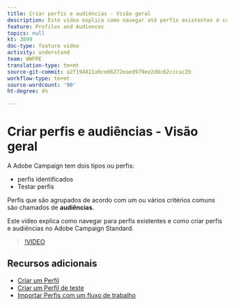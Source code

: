 ```yaml
---
title: Criar perfis e audiências - Visão geral
description: Este vídeo explica como navegar até perfis existentes e como criar perfis e audiências no Adobe Campaign Standard (ACS).
feature: Profiles and Audiences
topics: null
kt: 3899
doc-type: feature video
activity: understand
team: WWFRE
translation-type: tm+mt
source-git-commit: a2f194821a9ce06272eaed979ee2d8c62cccac2b
workflow-type: tm+mt
source-wordcount: '90'
ht-degree: 4%

---
```



# Criar perfis e audiências - Visão geral

A Adobe Campaign tem dois tipos ou perfis:

* perfis identificados
* Testar perfis

Perfis que são agrupados de acordo com um ou vários critérios comuns são chamados de **audiências**.

Este vídeo explica como navegar para perfis existentes e como criar perfis e audiências no Adobe Campaign Standard.

>[!VIDEO](https://video.tv.adobe.com/v/18463/?quality=12)

## Recursos adicionais

* [Criar um Perfil](/help/profiles-and-audiences/creating-a-profile.md)
* [Criar um Perfil de teste](/help/profiles-and-audiences/test-profiles.md)
* [Importar Perfis com um fluxo de trabalho](/help/managing-processes-and-data/importing-profiles.md)
